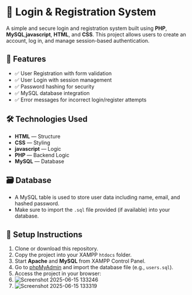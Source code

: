 # 🔐 Login & Registration System

A simple and secure login and registration system built using **PHP**, **MySQL**,**javascript**, **HTML**, and **CSS**. This project allows users to create an account, log in, and manage session-based authentication.

## 🚀 Features

- ✅ User Registration with form validation
- ✅ User Login with session management
- ✅ Password hashing for security
- ✅ MySQL database integration
- ✅ Error messages for incorrect login/register attempts

## 🛠️ Technologies Used

- **HTML** — Structure  
- **CSS** — Styling
- **javascript** — Logic 
- **PHP** — Backend Logic  
- **MySQL** — Database  

## 🗃️ Database

- A MySQL table is used to store user data including name, email, and hashed password.
- Make sure to import the `.sql` file provided (if available) into your database.

## 🔧 Setup Instructions

1. Clone or download this repository.
2. Copy the project into your XAMPP `htdocs` folder.
3. Start **Apache** and **MySQL** from XAMPP Control Panel.
4. Go to [phpMyAdmin](http://localhost/phpmyadmin) and import the database file (e.g., `users.sql`).
5. Access the project in your browser:
6. ![Screenshot 2025-06-15 133246](https://github.com/user-attachments/assets/b1ac8920-c152-4763-aa6d-ded921a13806)
7. ![Screenshot 2025-06-15 133319](https://github.com/user-attachments/assets/eba78d97-803a-4027-836d-a54184691f4b)


